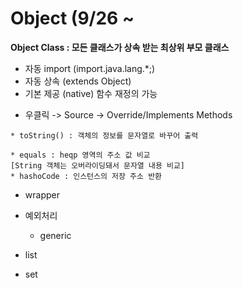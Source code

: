 # Object (9/26 ~ 

**Object Class : 모든 클래스가 상속 받는 최상위 부모 클래스**
* 자동 import (import.java.lang.*;)
* 자동 상속 (extends Object)
* 기본 제공 (native) 함수 재정의 가능
 - 우클릭 -> Source -> Override/Implements Methods
```
* toString() : 객체의 정보를 문자열로 바꾸어 출력

* equals : heqp 영역의 주소 값 비교
[String 객체는 오버라이딩돼서 문자열 내용 비교]
* hashoCode : 인스턴스의 저장 주소 반환

```
* wrapper

 * 예외처리
   * generic


* list
* set
